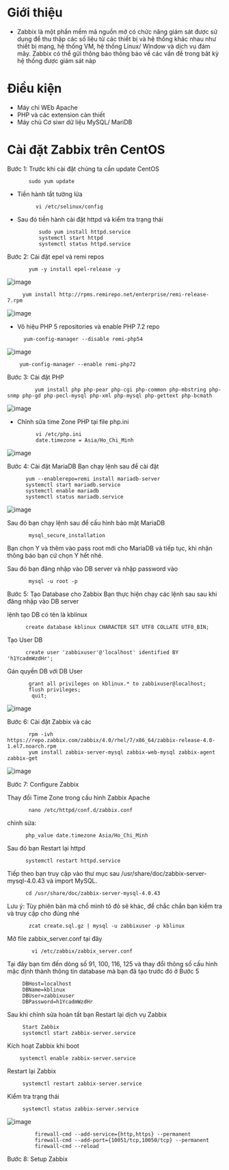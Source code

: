# Giới thiệu
- Zabbix là một phần mềm mã nguồn mở có chức năng giám sát được sử dụng để thu thập các số liệu từ các thiết bị và hệ thống khác nhau như thiết bị mạng, hệ thống VM, hệ thống Linux/ Window và dịch vụ đám mây. Zabbix có thể gửi thông báo thông báo về các vấn đề trong bât kỳ hệ thống được giám sát nàp

# Điều kiện

- Máy chỉ WEb Apache
- PHP và các extension càn thiết
- Máy chủ Cơ siwr dữ liệu MySQL/ MariDB

# Cài đặt Zabbix trên CentOS

Bước 1:  Trước khi cài đặt chúng ta cần update CentOS
  
           sudo yum update
           
           

- Tiền hành tắt tường lửa

            vi /etc/selinux/config

- Sau đó tiền hành cài đặt httpd và kiểm tra trạng thái

             sudo yum install httpd.service
             systemctl start httpd
             systemctl status httpd.service
 


Bước 2: Cài đặt epel và remi repos

           yum -y install epel-release -y
![image](https://user-images.githubusercontent.com/105496635/189075090-604310fc-7164-45d8-bd10-48365058f830.png)


         yum install http://rpms.remirepo.net/enterprise/remi-release-7.rpm

![image](https://user-images.githubusercontent.com/105496635/189075600-cfdb4403-45f4-4b49-b9f2-b6e3add1175b.png)



- Vô hiệu PHP 5 repositories và enable PHP 7.2 repo

        yum-config-manager --disable remi-php54
  
  
 ![image](https://user-images.githubusercontent.com/105496635/189076426-7e567389-c198-44b4-822a-7349c7bbf4a0.png)

        
        
        
        yum-config-manager --enable remi-php72



Bước 3: Cài đặt PHP

             yum install php php-pear php-cgi php-common php-mbstring php-snmp php-gd php-pecl-mysql php-xml php-mysql php-gettext php-bcmath



![image](https://user-images.githubusercontent.com/105496635/189077497-a6aff237-6d30-4e4c-b622-5405d9568980.png)
  
  
  - Chỉnh sửa time Zone PHP tại file php.ini

              vi /etc/php.ini
              date.timezone = Asia/Ho_Chi_Minh

![image](https://user-images.githubusercontent.com/105496635/189078258-a0f24dbf-7b69-4fe5-98e6-aac7bbce8779.png)


Bước 4: Cài đặt MariaDB
Bạn chạy lệnh sau để cài đặt

          yum --enablerepo=remi install mariadb-server
          systemctl start mariadb.service
          systemctl enable mariadb
          systemctl status mariadb.service

![image](https://user-images.githubusercontent.com/105496635/189079264-e5a9b355-70ea-4e5d-b38a-cf6046b96862.png)



Sau đó bạn chạy lệnh sau để cấu hình bảo mật MariaDB

           mysql_secure_installation


Bạn chọn Y và thêm vào pass root mới cho MariaDB và tiếp tục, khi nhận thông báo bạn cứ chọn Y hết nhé.

Sau đó bạn đăng nhập vào DB server và nhập password vào

           mysql -u root -p

Bước 5: Tạo Database cho Zabbix
Bạn thực hiện chạy các lệnh sau sau khi đăng nhập vào DB server

lệnh tạo DB có tên là kblinux

          create database kblinux CHARACTER SET UTF8 COLLATE UTF8_BIN;
Tạo User DB

          create user 'zabbixuser'@'localhost' identified BY 'h1YcadmWzdHr'; 
Gán quyền DB với DB User

           grant all privileges on kblinux.* to zabbixuser@localhost; 
           flush privileges;
            quit;
            
   ![image](https://user-images.githubusercontent.com/105496635/189082672-98faa5b6-7c3b-4da6-a2e5-02dbe7c88fec.png)
         
            
 Bước 6: Cài đặt Zabbix và các
         
           rpm -ivh https://repo.zabbix.com/zabbix/4.0/rhel/7/x86_64/zabbix-release-4.0-1.el7.noarch.rpm
           yum install zabbix-server-mysql zabbix-web-mysql zabbix-agent zabbix-get
           
           
           
           
           
           
![image](https://user-images.githubusercontent.com/105496635/189083982-5e1c0f50-0e81-4428-9f22-2fb03817f2a2.png)



Bước 7: Configure Zabbix


Thay đổi Time Zone trong cấu hình Zabbix Apache

           nano /etc/httpd/conf.d/zabbix.conf


chỉnh sửa:

          php_value date.timezone Asia/Ho_Chi_Minh
Sau đó bạn Restart lại httpd

          systemctl restart httpd.service
Tiếp theo bạn truy cập vào thư mục sau /usr/share/doc/zabbix-server-mysql-4.0.43 và import MySQL.

          cd /usr/share/doc/zabbix-server-mysql-4.0.43    
Lưu ý: Tùy phiên bản mà chổ mình tô đỏ sẽ khác, để chắc chắn bạn kiểm tra và truy cập cho đúng nhé

           zcat create.sql.gz | mysql -u zabbixuser -p kblinux
Mở file zabbix_server.conf tại đây

            vi /etc/zabbix/zabbix_server.conf
Tại đây bạn tìm đến dòng số 91, 100, 116, 125 và thay đổi thông số cấu hình mặc định thành thông tin database mà bạn đã tạo trước đó ở Bước 5


         DBHost=localhost
         DBName=kblinux
         DBUser=zabbixuser
         DBPassword=h1YcadmWzdHr
Sau khi chỉnh sửa hoàn tất bạn Restart lại dịch vụ Zabbix

         Start Zabbix
         systemctl start zabbix-server.service
Kích hoạt Zabbix khi boot

        systemctl enable zabbix-server.service
Restart lại Zabbix

         systemctl restart zabbix-server.service
Kiểm tra trạng thái
         
         systemctl status zabbix-server.service



![image](https://user-images.githubusercontent.com/105496635/189326692-8d80de8f-03be-4daa-9872-c3b7cf68b8dd.png)


             
             firewall-cmd --add-service={http,https} --permanent
             firewall-cmd --add-port={10051/tcp,10050/tcp} --permanent
             firewall-cmd --reload



Bước 8: Setup Zabbix





            
            
            
            

































